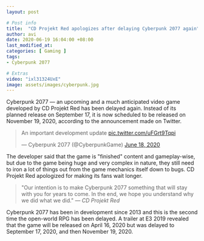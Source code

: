 ```yaml
---
layout: post

# Post info
title:  "CD Projekt Red apologizes after delaying Cyberpunk 2077 again"
author: avi
date: 2020-06-19 16:04:00 +08:00
last_modified_at:
categories: [ Gaming ]
tags:
- Cyberpunk 2077

# Extras
video: "ixl31324UxE"
image: assets/images/cyberpunk.jpg
---
```

Cyberpunk 2077 — an upcoming and a much anticipated video game developed by CD Projekt Red has been delayed again. Instead of its planned release on September 17, it is now scheduled to be released on November 19, 2020, according to the announcement made on Twitter. 

<blockquote class="twitter-tweet"><p lang="en" dir="ltr">An important development update <a href="https://t.co/uFGrt9Tqpi">pic.twitter.com/uFGrt9Tqpi</a></p>&mdash; Cyberpunk 2077 (@CyberpunkGame) <a href="https://twitter.com/CyberpunkGame/status/1273647385294626816?ref_src=twsrc%5Etfw">June 18, 2020</a></blockquote> <script async src="https://platform.twitter.com/widgets.js" charset="utf-8"></script>

The developer said that the game is "finished" content and gameplay-wise, but due to the game being huge and very complex in nature, they still need to iron a lot of things out from the game mechanics itself down to bugs. CD Projekt Red apologized for making its fans wait longer.

> "Our intention is to make Cyberpunk 2077 something that will stay with you for years to come. In the end, we hope you understand why we did what we did." <cite>— CD Projekt Red</cite>

Cyberpunk 2077 has been in development since 2013 and this is the second time the open-world RPG has been delayed. A trailer at E3 2019 revealed that the game will be released on April 16, 2020 but was delayed to September 17, 2020, and then November 19, 2020.